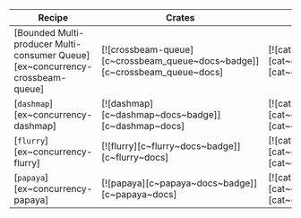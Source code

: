| Recipe | Crates | Categories |
|---|---|---|
| [Bounded Multi-producer Multi-consumer Queue][ex~concurrency-crossbeam-queue] | [![crossbeam-queue][c~crossbeam_queue~docs~badge]][c~crossbeam_queue~docs] | [![cat~concurrency][cat~concurrency~badge]][cat~concurrency] |
| [`dashmap`][ex~concurrency-dashmap] | [![dashmap][c~dashmap~docs~badge]][c~dashmap~docs] | [![cat~concurrency][cat~concurrency~badge]][cat~concurrency] |
| [`flurry`][ex~concurrency-flurry] | [![flurry][c~flurry~docs~badge]][c~flurry~docs] | [![cat~concurrency][cat~concurrency~badge]][cat~concurrency] |
| [`papaya`][ex~concurrency-papaya] | [![papaya][c~papaya~docs~badge]][c~papaya~docs] | [![cat~concurrency][cat~concurrency~badge]][cat~concurrency] |
